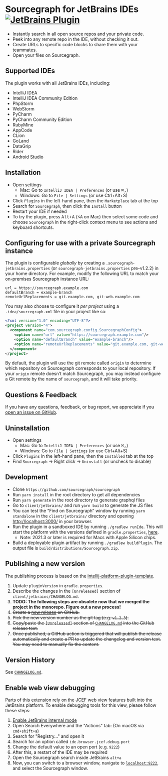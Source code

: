 <!-- Plugin description -->

# Sourcegraph for JetBrains IDEs [![JetBrains Plugin](https://img.shields.io/badge/JetBrains-Sourcegraph-green.svg)](https://plugins.jetbrains.com/plugin/9682-sourcegraph)

- Instantly search in all open source repos and your private code.
- Peek into any remote repo in the IDE, without checking it out.
- Create URLs to specific code blocks to share them with your teammates.
- Open your files on Sourcegraph.

<!-- Plugin description end -->

## Supported IDEs

The plugin works with all JetBrains IDEs, including:

- IntelliJ IDEA
- IntelliJ IDEA Community Edition
- PhpStorm
- WebStorm
- PyCharm
- PyCharm Community Edition
- RubyMine
- AppCode
- CLion
- GoLand
- DataGrip
- Rider
- Android Studio

## Installation

- Open settings
  - Mac: Go to `IntelliJ IDEA | Preferences` (or use <kbd>⌘,</kbd>)
  - Windows: Go to `File | Settings` (or use <kb>Ctrl+Alt+S</kb>)
- Click `Plugins` in the left-hand pane, then the `Marketplace` tab at the top
- Search for `Sourcegraph`, then click the `Install` button
- Restart your IDE if needed
- To try the plugin, press <kbd>Alt+A</kbd> (<kbd>⌥A</kbd> on Mac) then select some code and choose `Sourcegraph` in the right-click context menu to see actions and keyboard shortcuts.

## Configuring for use with a private Sourcegraph instance

The plugin is configurable _globally_ by creating a `.sourcegraph-jetbrains.properties` (or `sourcegraph-jetbrains.properties` pre-v1.2.2) in your home directory. For example, modify the following URL to match your on-premises Sourcegraph instance URL:

```
url = https://sourcegraph.example.com
defaultBranch = example-branch
remoteUrlReplacements = git.example.com, git-web.example.com
```

You may also choose to configure it _per project_ using a `.idea/sourcegraph.xml` file in your project like so:

```xml
<?xml version="1.0" encoding="UTF-8"?>
<project version="4">
  <component name="com.sourcegraph.config.SourcegraphConfig">
    <option name="url" value="https://sourcegraph.example.com"/>
    <option name="defaultBranch" value="example-branch"/>
    <option name="remoteUrlReplacements" value="git.example.com, git-web.example.com"/>
  </component>
</project>
```

By default, the plugin will use the git remote called `origin` to determine which repository on Sourcegraph corresponds to your local repository. If your `origin` remote doesn’t match Sourcegraph, you may instead configure a Git remote by the name of `sourcegraph`, and it will take priority.

## Questions & Feedback

If you have any questions, feedback, or bug report, we appreciate if you [open an issue on GitHub](https://github.com/sourcegraph/sourcegraph/issues/new?title=JetBrains:+&labels=jetbrains-ide).

## Uninstallation

- Open settings
  - Mac: Go to `IntelliJ IDEA | Preferences` (or use <kbd>⌘,</kbd>)
  - Windows: Go to `File | Settings` (or use <kb>Ctrl+Alt+S</kb>)
- Click `Plugins` in the left-hand pane, then the `Installed` tab at the top
- Find `Sourcegraph` → Right click → `Uninstall` (or uncheck to disable)

## Development

- Clone `https://github.com/sourcegraph/sourcegraph`
- Run `yarn install` in the root directory to get all dependencies
- Run `yarn generate` in the root directory to generate graphql files
- Go to `client/jetbrains/` and run `yarn build` to generate the JS files
- You can test the “Find on Sourcegraph” window by running `yarn standalone` in the `client/jetbrains/` directory and opening [http://localhost:3000/](http://localhost:3000/) in your browser.
- Run the plugin in a sandboxed IDE by running `./gradlew runIde`. This will start the platform with the versions defined in `gradle.properties`, [here](https://github.com/sourcegraph/sourcegraph/blob/main/client/jetbrains/gradle.properties#L14-L16).
  - Note: 2021.3 or later is required for Macs with Apple Silicon chips.
- Build a deployable plugin artifact by running `./gradlew buildPlugin`. The output file is `build/distributions/Sourcegraph.zip`.

## Publishing a new version

The publishing process is based on the [intellij-platform-plugin-template](https://github.com/JetBrains/intellij-platform-plugin-template).

1. Update `pluginVersion` in `gradle.properties`.
2. Describe the changes in the `[Unreleased]` section of `client/jetbrains/CHANGELOG.md`.
3. **TODO: The following steps are obsolete now that we merged the project in the monorepo. Figure out a new process!**
4. ~~Create a [new release](https://github.com/sourcegraph/sourcegraph/releases/new) on GitHub.~~
5. ~~Pick the new version number as the git tag (e.g. `v1.2.3`).~~
6. ~~Copy/paste the `[Unreleased]` section of [`CHANGELOG.md`](https://github.com/sourcegraph/sourcegraph/blob/main/client/jetbrains/CHANGELOG.md) into the GitHub release text.~~
7. ~~Once published, a GitHub action is triggered that will publish the release automatically and create a PR to update the changelog and version text. You may need to manually fix the content.~~

## Version History

See [`CHANGELOG.md`](https://github.com/sourcegraph/sourcegraph/blob/main/client/jetbrains/CHANGELOG.md).

## Enable web view debugging

Parts of this extension rely on the [JCEF](https://plugins.jetbrains.com/docs/intellij/jcef.html) web view features built into the JetBrains platform. To enable debugging tools for this view, please follow these steps:

1. [Enable JetBrains internal mode](https://plugins.jetbrains.com/docs/intellij/enabling-internal.html)
2. Open Search Everywhere and the "Actions" tab: (On macOS via `cmd+shift+a`)
3. Search for "Registry..." and open it
4. Search for an option called `ide.browser.jcef.debug.port`
5. Change the default value to an open port (e.g. `9222`)
6. After this, a restart of the IDE may be required
7. Open the Sourcegraph search inside JetBrains `alt+a`
8. Now, you can switch to a browser window, navigate to [`localhost:9222`](http://localhost:9222), and select the Sourcegraph window.
